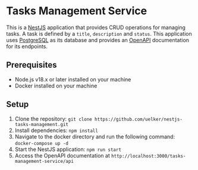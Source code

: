 # Tasks Management Service

This is a [NestJS](https://nestjs.com/) application that provides CRUD operations for managing tasks. A task is defined by a `title`, `description` and `status`.
This application uses [PostgreSQL](https://www.postgresql.org/) as its database and provides an [OpenAPI](https://swagger.io/specification/) documentation for its endpoints.

## Prerequisites

- Node.js v18.x or later installed on your machine
- Docker installed on your machine

## Setup

1. Clone the repository: `git clone https://github.com/uelker/nestjs-tasks-management.git`
2. Install dependencies: `npm install`
3. Navigate to the docker directory and run the following command: `docker-compose up -d`
4. Start the NestJS application: `npm run start`
4. Access the OpenAPI documentation at `http://localhost:3000/tasks-management-service/api`